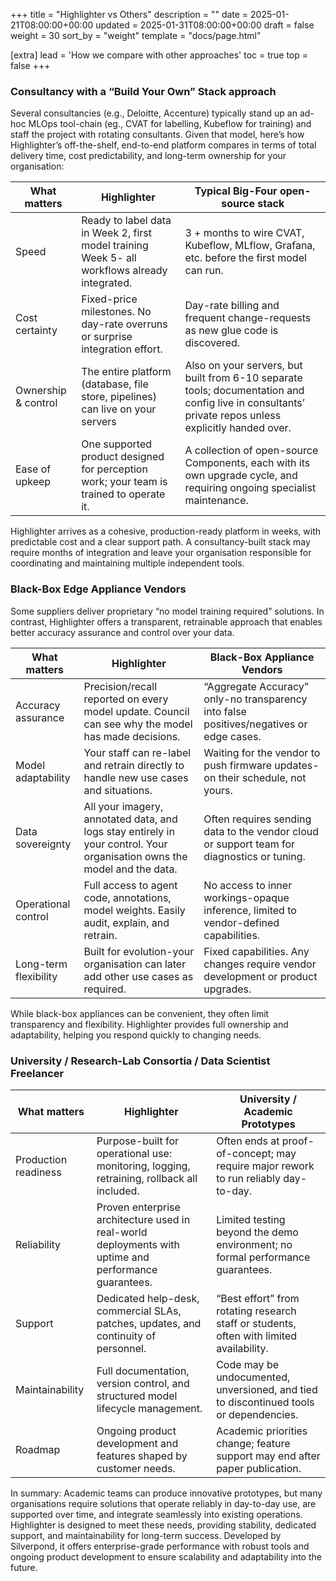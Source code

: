 +++
title = "Highlighter vs Others"
description = ""
date = 2025-01-21T08:00:00+00:00
updated = 2025-01-31T08:00:00+00:00
draft = false
weight = 30
sort_by = "weight"
template = "docs/page.html"

[extra]
lead = 'How we compare with other approaches'
toc = true
top = false
+++



### Consultancy with a “Build Your Own” Stack approach
Several consultancies (e.g., Deloitte, Accenture) typically stand up an ad-hoc MLOps tool-chain (eg., CVAT for labelling, Kubeflow for training) and staff the project with rotating consultants. Given that model, here’s how Highlighterʼs off-the-shelf, end-to-end platform compares in terms of total delivery time, cost predictability, and long-term ownership for your organisation:

| What matters | Highlighter | Typical Big-Four open-source stack |
|---|---|---|
| Speed | Ready to label data in Week 2, first model training Week 5- all workflows already integrated. | 3 + months to wire CVAT, Kubeflow, MLflow, Grafana, etc. before the first model can run. |
| Cost certainty | Fixed-price milestones. No day-rate overruns or surprise integration effort. | Day-rate billing and frequent change-requests as new glue code is discovered. |
| Ownership & control | The entire platform (database, file store, pipelines) can live on your servers | Also on your servers, but built from 6-10 separate tools; documentation and config live in consultantsʼ private repos unless explicitly handed over. |
| Ease of upkeep | One supported product designed for perception work; your team is trained to operate it. | A collection of open-source Components, each with its own upgrade cycle, and requiring ongoing specialist maintenance. |

Highlighter arrives as a cohesive, production-ready platform in weeks, with predictable cost and a clear support path. A consultancy-built stack may require months of integration and leave your organisation responsible for coordinating and maintaining multiple independent tools.

### Black-Box Edge Appliance Vendors
Some suppliers deliver proprietary “no model training required” solutions. In contrast, Highlighter offers a transparent, retrainable approach that enables better accuracy assurance and control over your data.

| What matters | Highlighter | Black-Box Appliance Vendors |
|---|---|---|
| Accuracy assurance | Precision/recall reported on every model update. Council can see why the model has made decisions. | “Aggregate Accuracyˮ only-no transparency into false positives/negatives or edge cases. |
| Model adaptability | Your staff can re-label and retrain directly to handle new use cases and situations. | Waiting for the vendor to push firmware updates-on their schedule, not yours. |
| Data sovereignty | All your imagery, annotated data, and logs stay entirely in your control. Your organisation owns the model and the data. | Often requires sending data to the vendor cloud or support team for diagnostics or tuning. |
| Operational control | Full access to agent code, annotations, model weights. Easily audit, explain, and retrain. | No access to inner workings-opaque inference, limited to vendor-defined capabilities. |
| Long-term flexibility | Built for evolution-your organisation can later add other use cases as required. | Fixed capabilities. Any changes require vendor development or product upgrades. |

While black-box appliances can be convenient, they often limit transparency and flexibility. Highlighter provides full ownership and adaptability, helping you respond quickly to changing needs.

### University / Research-Lab Consortia / Data Scientist Freelancer
| What matters | Highlighter | University / Academic Prototypes |
|---|---|---|
| Production readiness | Purpose-built for operational use: monitoring, logging, retraining, rollback all included. | Often ends at proof-of-concept; may require major rework to run reliably day-to-day. |
| Reliability | Proven enterprise architecture used in real-world deployments with uptime and performance guarantees. | Limited testing beyond the demo environment; no formal performance guarantees. |
| Support | Dedicated help-desk, commercial SLAs, patches, updates, and continuity of personnel. | “Best effortˮ from rotating research staff or students, often with limited availability. |
| Maintainability | Full documentation, version control, and structured model lifecycle management. | Code may be undocumented, unversioned, and tied to discontinued tools or dependencies. |
| Roadmap | Ongoing product development and features shaped by customer needs. | Academic priorities change; feature support may end after paper publication. |

In summary: Academic teams can produce innovative prototypes, but many organisations require solutions that operate reliably in day-to-day use, are supported over time, and integrate seamlessly into existing operations. Highlighter is designed to meet these needs, providing stability, dedicated support, and maintainability for long-term success. Developed by Silverpond, it offers enterprise-grade performance with robust tools and ongoing product development to ensure scalability and adaptability into the future.
